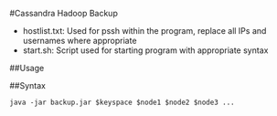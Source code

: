 #Cassandra Hadoop Backup

 * hostlist.txt: Used for pssh within the program, replace all IPs and usernames where appropriate
 * start.sh: Script used for starting program with appropriate syntax

##Usage


##Syntax

```
java -jar backup.jar $keyspace $node1 $node2 $node3 ...
```
